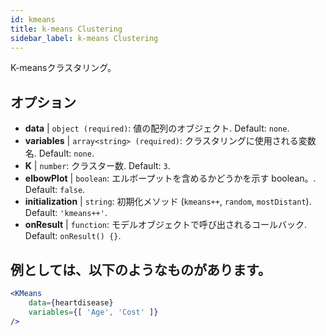 ```yaml
---
id: kmeans
title: k-means Clustering
sidebar_label: k-means Clustering
---
```


K-meansクラスタリング。

## オプション

* __data__ | `object (required)`: 値の配列のオブジェクト. Default: `none`.
* __variables__ | `array<string> (required)`: クラスタリングに使用される変数名. Default: `none`.
* __K__ | `number`: クラスター数. Default: `3`.
* __elbowPlot__ | `boolean`: エルボープットを含めるかどうかを示す boolean。. Default: `false`.
* __initialization__ | `string`: 初期化メソッド (`kmeans++`, `random`, `mostDistant`). Default: `'kmeans++'`.
* __onResult__ | `function`: モデルオブジェクトで呼び出されるコールバック. Default: `onResult() {}`.


## 例としては、以下のようなものがあります。

```jsx live
<KMeans 
    data={heartdisease} 
    variables={[ 'Age', 'Cost' ]}
/>
```

